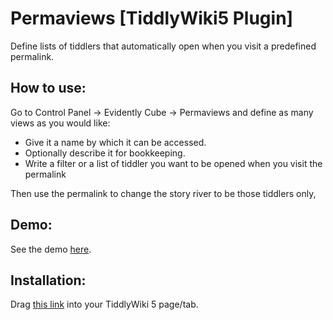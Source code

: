 # Permaviews [TiddlyWiki5 Plugin]

Define lists of tiddlers that automatically open when you visit a predefined permalink.

## How to use:

Go to Control Panel -> Evidently Cube -> Permaviews and define as many views as you would like:

 * Give it a name by which it can be accessed.
 * Optionally describe it for bookkeeping.
 * Write a filter or a list of tiddler you want to be opened when you visit the permalink

Then use the permalink to change the story river to be those tiddlers only,

## Demo:

See the demo [here](https://evidentlycube.github.io/TW5-PluginShowcase/#Permaviews).

## Installation:

Drag [this link](https://evidentlycube.github.io/TW5-PluginShowcase/#%24%3A%2Fplugins%2FEvidentlyCube%2FPermaviews) into your TiddlyWiki 5 page/tab.